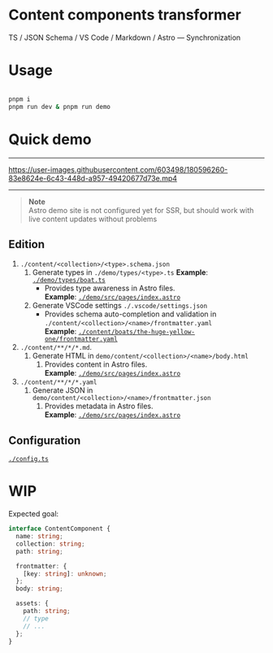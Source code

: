 # Content components transformer

TS / JSON Schema / VS Code / Markdown / Astro — Synchronization

# Usage

```zsh

pnpm i
pnpm run dev & pnpm run demo

```

# Quick demo

---

https://user-images.githubusercontent.com/603498/180596260-83e8624e-6c43-448d-a957-49420677d73e.mp4

---

> **Note**  
> Astro demo site is not configured yet for SSR, but should work with live content updates without problems

## Edition

1. `./content/<collection>/<type>.schema.json`
   1. Generate types in `./demo/types/<type>.ts`
      **Example**: [`./demo/types/boat.ts`](./demo/types/boat.ts)
      - Provides type awareness in Astro files.  
        **Example**: [`./demo/src/pages/index.astro`](./demo/src/pages/index.astro)
   2. Generate VSCode settings `./.vscode/settings.json`
      - Provides schema auto-completion and validation in `./content/<collection>/<name>/frontmatter.yaml`  
        **Example**: [`./content/boats/the-huge-yellow-one/frontmatter.yaml`](`./content/boats/the-huge-yellow-one/frontmatter.yaml`)
2. `./content/**/*/*.md`.
   1. Generate HTML in `demo/content/<collection>/<name>/body.html`
      1. Provides content in Astro files.  
         **Example**: [`./demo/src/pages/index.astro`](./demo/src/pages/index.astro)
3. `./content/**/*/*.yaml`
   1. Generate JSON in `demo/content/<collection>/<name>/frontmatter.json`
      1. Provides metadata in Astro files.  
         **Example**: [`./demo/src/pages/index.astro`](./demo/src/pages/index.astro)

## Configuration

[`./config.ts`](./config.ts)

# WIP

Expected goal:

```ts
interface ContentComponent {
  name: string;
  collection: string;
  path: string;

  frontmatter: {
    [key: string]: unknown;
  };
  body: string;

  assets: {
    path: string;
    // type
    // ...
  };
}
```
